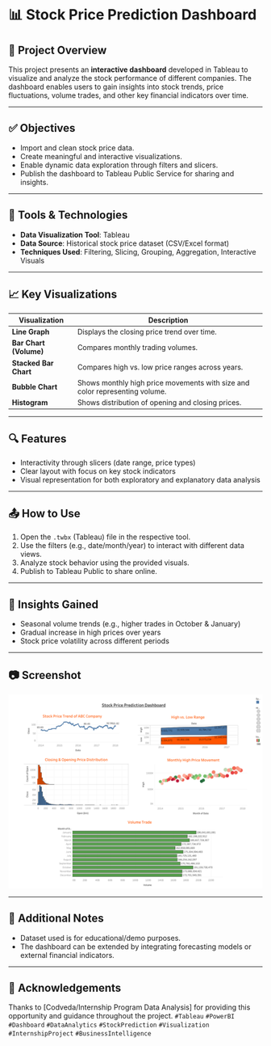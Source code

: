 
# 📊 Stock Price Prediction Dashboard

## 📁 Project Overview

This project presents an **interactive dashboard** developed in Tableau to visualize and analyze the stock performance of different companies. The dashboard enables users to gain insights into stock trends, price fluctuations, volume trades, and other key financial indicators over time.

---

## ✅ Objectives

* Import and clean stock price data.
* Create meaningful and interactive visualizations.
* Enable dynamic data exploration through filters and slicers.
* Publish the dashboard to Tableau Public Service for sharing and insights.

---

## 🧰 Tools & Technologies

* **Data Visualization Tool**: Tableau
* **Data Source**: Historical stock price dataset (CSV/Excel format)
* **Techniques Used**: Filtering, Slicing, Grouping, Aggregation, Interactive Visuals

---

## 📈 Key Visualizations

| Visualization          | Description                                                                 |
| ---------------------- | --------------------------------------------------------------------------- |
| **Line Graph**         | Displays the closing price trend over time.                                 |
| **Bar Chart (Volume)** | Compares monthly trading volumes.                                           |
| **Stacked Bar Chart**  | Compares high vs. low price ranges across years.                            |
| **Bubble Chart**       | Shows monthly high price movements with size and color representing volume. |
| **Histogram**          | Shows distribution of opening and closing prices.                           |

---

## 🔍 Features

* Interactivity through slicers (date range, price types)
* Clear layout with focus on key stock indicators
* Visual representation for both exploratory and explanatory data analysis

---

## 📤 How to Use

1. Open the `.twbx` (Tableau) file in the respective tool.
2. Use the filters (e.g., date/month/year) to interact with different data views.
3. Analyze stock behavior using the provided visuals.
4. Publish to Tableau Public to share online.

---

## 📌 Insights Gained

* Seasonal volume trends (e.g., higher trades in October & January)
* Gradual increase in high prices over years
* Stock price volatility across different periods

---

## 📷 Screenshot

![Dashboard Preview](./Dashboard%201.png)

---

## 📎 Additional Notes

* Dataset used is for educational/demo purposes.
* The dashboard can be extended by integrating forecasting models or external financial indicators.

---

## 🙌 Acknowledgements

Thanks to \[Codveda/Internship Program Data Analysis] for providing this opportunity and guidance throughout the project.
`#Tableau` `#PowerBI` `#Dashboard` `#DataAnalytics` `#StockPrediction` `#Visualization` `#InternshipProject` `#BusinessIntelligence`

